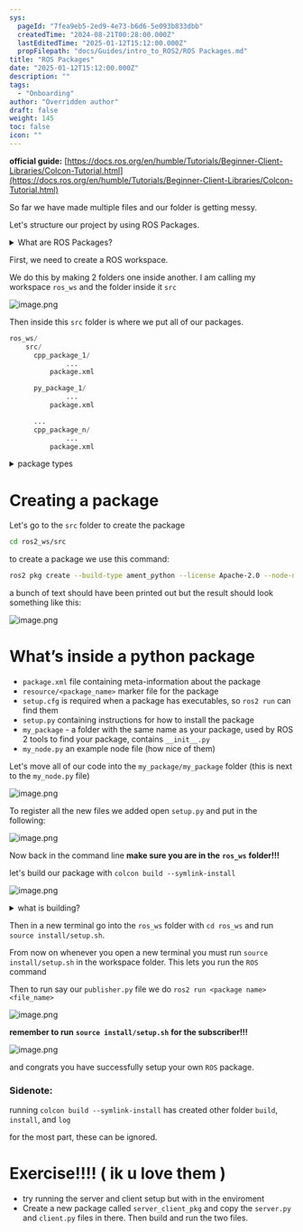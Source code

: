 ```yaml
---
sys:
  pageId: "7fea9eb5-2ed9-4e73-b6d6-5e093b833dbb"
  createdTime: "2024-08-21T00:28:00.000Z"
  lastEditedTime: "2025-01-12T15:12:00.000Z"
  propFilepath: "docs/Guides/intro_to_ROS2/ROS Packages.md"
title: "ROS Packages"
date: "2025-01-12T15:12:00.000Z"
description: ""
tags:
  - "Onboarding"
author: "Overridden author"
draft: false
weight: 145
toc: false
icon: ""
---
```


**official guide:** [https://docs.ros.org/en/humble/Tutorials/Beginner-Client-Libraries/Colcon-Tutorial.html](https://docs.ros.org/en/humble/Tutorials/Beginner-Client-Libraries/Colcon-Tutorial.html)

So far we have made multiple files and our folder is getting messy.

Let's structure our project by using ROS Packages.

<details>

<summary>What are ROS Packages?</summary>

ROS Packages are, as the name implies, packages of code that are highly sharable between ROS developers.

They consist of a folder, `package.xml` file, and source code

```python
      cpp_package_1/
		      ... imagine much code files here ..
          package.xml
```

</details>

First, we need to create a ROS workspace.

We do this by making 2 folders one inside another. I am calling my workspace `ros_ws` and the folder inside it `src`

![image.png](https://prod-files-secure.s3.us-west-2.amazonaws.com/d518164a-d88e-44d1-a4ee-3adb3bd8bce0/70706947-fd18-4537-a67b-e12946812d31/image.png?X-Amz-Algorithm=AWS4-HMAC-SHA256&X-Amz-Content-Sha256=UNSIGNED-PAYLOAD&X-Amz-Credential=ASIAZI2LB466VNCJCXEP%2F20250615%2Fus-west-2%2Fs3%2Faws4_request&X-Amz-Date=20250615T110602Z&X-Amz-Expires=3600&X-Amz-Security-Token=IQoJb3JpZ2luX2VjEFkaCXVzLXdlc3QtMiJHMEUCIQCYf3P6cR4ayHYmIaZeyvA7RKDcvKyab5Ubpc0OlD%2F9YgIgRqgiAqOi2h9P%2F%2BdG%2BYg6Wl1ATc8tSlnLiq1Pm%2FyymHwq%2FwMIQRAAGgw2Mzc0MjMxODM4MDUiDCgmE0GciKMwqdG6TSrcA2DXkvGHnqom1tT8N7SXWEdqD95rFM9QbeqmcxZqixs8UR2XgtPPrwILy2F8SLFh1CrE1FBbdiuzz2FhhZxCCP%2BhXdq6HjxLY4pzcIm6f5HtzAHMQOau2BmrvEA32LO7pTpVoFDDMgXz6K6CM9zPyb4TjYq69uo9JB3rPAMHkF0GsCBvSTyZqTGH0EYku4mpeRNvyrcieh1aGVvt2QgldiLWsrPYQrNWxcElS0aMG7zb1e01XB2z7a86Alxr4GuGD7vYg6y4PsPyoAYgrgsLln6V6sv%2BmRXWL%2Fhj%2BXDhgSGDnLObZWwZaXFZGVc7qj0GhUvDr4uvEqQT9WFFbJSl8L0VVWBHHg5jBrVi5JITeGkxEED3x479il87vd0XOfR6NQQqppDeg7JyqohtVu0dWgEj%2BxEV5ToKkjwoEFw2z8YHVnF3gDOORzTO34yexvU6YmGQ9UvkEJGNcepZn0pmO9kgaCIhTecDWCcGNlhL46Z5JVxdaZQlglwwtUaIbWOsw5H%2FgmPaYdDDR6G%2FBqNdC9DEg4GyfYmgnCRwlJxAjWf6lKOqsJvEY9b9kHKJ593TpxKQ1Ux5J%2FHtcXxEQOAXzdtAv9YCItz6hmgJRp%2BobUBhN7YUe6or%2FePnkv5BMLyEusIGOqUBpMKnDOhpOqXkgO1v5F%2FviXRlKDDsovhL5XA5NJ1QvLgDGyibdD8mzhOsAWIjOV7BviXw6OFIXdYDdK%2FHYzeLn9c21xMZNLyCoAWIFMuDTtaqEa48eNChv3%2FpHKt5n%2BZxbSwky5xkwKqSrRqk1EcA9v1s5qHmhavTe0bbS6qXf%2FHJp8Mg1hUyXNswntGmAQCNDStytw%2FVXswrN6koMjTLY1cFNtHs&X-Amz-Signature=1efffd60df4192bde1fd704dff080b75bfb22e27260a3a29c362ea42b8e69a6a&X-Amz-SignedHeaders=host&x-amz-checksum-mode=ENABLED&x-id=GetObject)

Then inside this `src` folder is where we put all of our packages.

```python
ros_ws/
    src/
      cpp_package_1/
		      ...
          package.xml

      py_package_1/
		      ...
          package.xml

      ...
      cpp_package_n/
		      ...
          package.xml

```

<details>

<summary>package types</summary>

packages can be either `C++` or python.

the intern file structure is different for each but for this guide we will stick to creating python packages

</details>

# Creating a package

Let's go to the `src` folder to create the package

```bash
cd ros2_ws/src
```

to create a package we use this command:

```bash
ros2 pkg create --build-type ament_python --license Apache-2.0 --node-name my_node my_package
```

a bunch of text should have been printed out but the result should look something like this:

![image.png](https://prod-files-secure.s3.us-west-2.amazonaws.com/d518164a-d88e-44d1-a4ee-3adb3bd8bce0/e6cf1e3f-8512-4a3e-b131-079f800bf3e8/image.png?X-Amz-Algorithm=AWS4-HMAC-SHA256&X-Amz-Content-Sha256=UNSIGNED-PAYLOAD&X-Amz-Credential=ASIAZI2LB466VNCJCXEP%2F20250615%2Fus-west-2%2Fs3%2Faws4_request&X-Amz-Date=20250615T110602Z&X-Amz-Expires=3600&X-Amz-Security-Token=IQoJb3JpZ2luX2VjEFkaCXVzLXdlc3QtMiJHMEUCIQCYf3P6cR4ayHYmIaZeyvA7RKDcvKyab5Ubpc0OlD%2F9YgIgRqgiAqOi2h9P%2F%2BdG%2BYg6Wl1ATc8tSlnLiq1Pm%2FyymHwq%2FwMIQRAAGgw2Mzc0MjMxODM4MDUiDCgmE0GciKMwqdG6TSrcA2DXkvGHnqom1tT8N7SXWEdqD95rFM9QbeqmcxZqixs8UR2XgtPPrwILy2F8SLFh1CrE1FBbdiuzz2FhhZxCCP%2BhXdq6HjxLY4pzcIm6f5HtzAHMQOau2BmrvEA32LO7pTpVoFDDMgXz6K6CM9zPyb4TjYq69uo9JB3rPAMHkF0GsCBvSTyZqTGH0EYku4mpeRNvyrcieh1aGVvt2QgldiLWsrPYQrNWxcElS0aMG7zb1e01XB2z7a86Alxr4GuGD7vYg6y4PsPyoAYgrgsLln6V6sv%2BmRXWL%2Fhj%2BXDhgSGDnLObZWwZaXFZGVc7qj0GhUvDr4uvEqQT9WFFbJSl8L0VVWBHHg5jBrVi5JITeGkxEED3x479il87vd0XOfR6NQQqppDeg7JyqohtVu0dWgEj%2BxEV5ToKkjwoEFw2z8YHVnF3gDOORzTO34yexvU6YmGQ9UvkEJGNcepZn0pmO9kgaCIhTecDWCcGNlhL46Z5JVxdaZQlglwwtUaIbWOsw5H%2FgmPaYdDDR6G%2FBqNdC9DEg4GyfYmgnCRwlJxAjWf6lKOqsJvEY9b9kHKJ593TpxKQ1Ux5J%2FHtcXxEQOAXzdtAv9YCItz6hmgJRp%2BobUBhN7YUe6or%2FePnkv5BMLyEusIGOqUBpMKnDOhpOqXkgO1v5F%2FviXRlKDDsovhL5XA5NJ1QvLgDGyibdD8mzhOsAWIjOV7BviXw6OFIXdYDdK%2FHYzeLn9c21xMZNLyCoAWIFMuDTtaqEa48eNChv3%2FpHKt5n%2BZxbSwky5xkwKqSrRqk1EcA9v1s5qHmhavTe0bbS6qXf%2FHJp8Mg1hUyXNswntGmAQCNDStytw%2FVXswrN6koMjTLY1cFNtHs&X-Amz-Signature=1bc49337468b8df77c8c99206d1fff8488882f93cbeadb6747da679c210bd034&X-Amz-SignedHeaders=host&x-amz-checksum-mode=ENABLED&x-id=GetObject)

# What’s inside a python package

- `package.xml` file containing meta-information about the package
- `resource/<package_name>` marker file for the package
- `setup.cfg` is required when a package has executables, so `ros2 run` can find them
- `setup.py` containing instructions for how to install the package
- `my_package` - a folder with the same name as your package, used by ROS 2 tools to find your package, contains `__init__.py`
- `my_node.py` an example node file (how nice of them)

Let's move all of our code into the `my_package/my_package` folder (this is next to the `my_node.py` file)

![image.png](https://prod-files-secure.s3.us-west-2.amazonaws.com/d518164a-d88e-44d1-a4ee-3adb3bd8bce0/9ce58f11-0da9-4d3e-b86d-506a9685d378/image.png?X-Amz-Algorithm=AWS4-HMAC-SHA256&X-Amz-Content-Sha256=UNSIGNED-PAYLOAD&X-Amz-Credential=ASIAZI2LB466VNCJCXEP%2F20250615%2Fus-west-2%2Fs3%2Faws4_request&X-Amz-Date=20250615T110602Z&X-Amz-Expires=3600&X-Amz-Security-Token=IQoJb3JpZ2luX2VjEFkaCXVzLXdlc3QtMiJHMEUCIQCYf3P6cR4ayHYmIaZeyvA7RKDcvKyab5Ubpc0OlD%2F9YgIgRqgiAqOi2h9P%2F%2BdG%2BYg6Wl1ATc8tSlnLiq1Pm%2FyymHwq%2FwMIQRAAGgw2Mzc0MjMxODM4MDUiDCgmE0GciKMwqdG6TSrcA2DXkvGHnqom1tT8N7SXWEdqD95rFM9QbeqmcxZqixs8UR2XgtPPrwILy2F8SLFh1CrE1FBbdiuzz2FhhZxCCP%2BhXdq6HjxLY4pzcIm6f5HtzAHMQOau2BmrvEA32LO7pTpVoFDDMgXz6K6CM9zPyb4TjYq69uo9JB3rPAMHkF0GsCBvSTyZqTGH0EYku4mpeRNvyrcieh1aGVvt2QgldiLWsrPYQrNWxcElS0aMG7zb1e01XB2z7a86Alxr4GuGD7vYg6y4PsPyoAYgrgsLln6V6sv%2BmRXWL%2Fhj%2BXDhgSGDnLObZWwZaXFZGVc7qj0GhUvDr4uvEqQT9WFFbJSl8L0VVWBHHg5jBrVi5JITeGkxEED3x479il87vd0XOfR6NQQqppDeg7JyqohtVu0dWgEj%2BxEV5ToKkjwoEFw2z8YHVnF3gDOORzTO34yexvU6YmGQ9UvkEJGNcepZn0pmO9kgaCIhTecDWCcGNlhL46Z5JVxdaZQlglwwtUaIbWOsw5H%2FgmPaYdDDR6G%2FBqNdC9DEg4GyfYmgnCRwlJxAjWf6lKOqsJvEY9b9kHKJ593TpxKQ1Ux5J%2FHtcXxEQOAXzdtAv9YCItz6hmgJRp%2BobUBhN7YUe6or%2FePnkv5BMLyEusIGOqUBpMKnDOhpOqXkgO1v5F%2FviXRlKDDsovhL5XA5NJ1QvLgDGyibdD8mzhOsAWIjOV7BviXw6OFIXdYDdK%2FHYzeLn9c21xMZNLyCoAWIFMuDTtaqEa48eNChv3%2FpHKt5n%2BZxbSwky5xkwKqSrRqk1EcA9v1s5qHmhavTe0bbS6qXf%2FHJp8Mg1hUyXNswntGmAQCNDStytw%2FVXswrN6koMjTLY1cFNtHs&X-Amz-Signature=a3f0c8fa17c57d2e1de8267e18bb549cef9b7f246980be13f51eea3c1d97aebb&X-Amz-SignedHeaders=host&x-amz-checksum-mode=ENABLED&x-id=GetObject)

To register all the new files we added open `setup.py` and put in the following:

![image.png](https://prod-files-secure.s3.us-west-2.amazonaws.com/d518164a-d88e-44d1-a4ee-3adb3bd8bce0/1cd7c262-4cae-4496-9d75-c178537d24a2/image.png?X-Amz-Algorithm=AWS4-HMAC-SHA256&X-Amz-Content-Sha256=UNSIGNED-PAYLOAD&X-Amz-Credential=ASIAZI2LB466VNCJCXEP%2F20250615%2Fus-west-2%2Fs3%2Faws4_request&X-Amz-Date=20250615T110602Z&X-Amz-Expires=3600&X-Amz-Security-Token=IQoJb3JpZ2luX2VjEFkaCXVzLXdlc3QtMiJHMEUCIQCYf3P6cR4ayHYmIaZeyvA7RKDcvKyab5Ubpc0OlD%2F9YgIgRqgiAqOi2h9P%2F%2BdG%2BYg6Wl1ATc8tSlnLiq1Pm%2FyymHwq%2FwMIQRAAGgw2Mzc0MjMxODM4MDUiDCgmE0GciKMwqdG6TSrcA2DXkvGHnqom1tT8N7SXWEdqD95rFM9QbeqmcxZqixs8UR2XgtPPrwILy2F8SLFh1CrE1FBbdiuzz2FhhZxCCP%2BhXdq6HjxLY4pzcIm6f5HtzAHMQOau2BmrvEA32LO7pTpVoFDDMgXz6K6CM9zPyb4TjYq69uo9JB3rPAMHkF0GsCBvSTyZqTGH0EYku4mpeRNvyrcieh1aGVvt2QgldiLWsrPYQrNWxcElS0aMG7zb1e01XB2z7a86Alxr4GuGD7vYg6y4PsPyoAYgrgsLln6V6sv%2BmRXWL%2Fhj%2BXDhgSGDnLObZWwZaXFZGVc7qj0GhUvDr4uvEqQT9WFFbJSl8L0VVWBHHg5jBrVi5JITeGkxEED3x479il87vd0XOfR6NQQqppDeg7JyqohtVu0dWgEj%2BxEV5ToKkjwoEFw2z8YHVnF3gDOORzTO34yexvU6YmGQ9UvkEJGNcepZn0pmO9kgaCIhTecDWCcGNlhL46Z5JVxdaZQlglwwtUaIbWOsw5H%2FgmPaYdDDR6G%2FBqNdC9DEg4GyfYmgnCRwlJxAjWf6lKOqsJvEY9b9kHKJ593TpxKQ1Ux5J%2FHtcXxEQOAXzdtAv9YCItz6hmgJRp%2BobUBhN7YUe6or%2FePnkv5BMLyEusIGOqUBpMKnDOhpOqXkgO1v5F%2FviXRlKDDsovhL5XA5NJ1QvLgDGyibdD8mzhOsAWIjOV7BviXw6OFIXdYDdK%2FHYzeLn9c21xMZNLyCoAWIFMuDTtaqEa48eNChv3%2FpHKt5n%2BZxbSwky5xkwKqSrRqk1EcA9v1s5qHmhavTe0bbS6qXf%2FHJp8Mg1hUyXNswntGmAQCNDStytw%2FVXswrN6koMjTLY1cFNtHs&X-Amz-Signature=cc7a06e7597da6533cdd2395073a3d3b3aaa70716b0cdf286e22bfa926eba413&X-Amz-SignedHeaders=host&x-amz-checksum-mode=ENABLED&x-id=GetObject)

Now back in the command line **make sure you are in the** **`ros_ws`** **folder!!!**

let's build our package with `colcon build --symlink-install`

![image.png](https://prod-files-secure.s3.us-west-2.amazonaws.com/d518164a-d88e-44d1-a4ee-3adb3bd8bce0/2f2a0d27-b173-48fd-b189-5f5c0ce65619/image.png?X-Amz-Algorithm=AWS4-HMAC-SHA256&X-Amz-Content-Sha256=UNSIGNED-PAYLOAD&X-Amz-Credential=ASIAZI2LB466VNCJCXEP%2F20250615%2Fus-west-2%2Fs3%2Faws4_request&X-Amz-Date=20250615T110602Z&X-Amz-Expires=3600&X-Amz-Security-Token=IQoJb3JpZ2luX2VjEFkaCXVzLXdlc3QtMiJHMEUCIQCYf3P6cR4ayHYmIaZeyvA7RKDcvKyab5Ubpc0OlD%2F9YgIgRqgiAqOi2h9P%2F%2BdG%2BYg6Wl1ATc8tSlnLiq1Pm%2FyymHwq%2FwMIQRAAGgw2Mzc0MjMxODM4MDUiDCgmE0GciKMwqdG6TSrcA2DXkvGHnqom1tT8N7SXWEdqD95rFM9QbeqmcxZqixs8UR2XgtPPrwILy2F8SLFh1CrE1FBbdiuzz2FhhZxCCP%2BhXdq6HjxLY4pzcIm6f5HtzAHMQOau2BmrvEA32LO7pTpVoFDDMgXz6K6CM9zPyb4TjYq69uo9JB3rPAMHkF0GsCBvSTyZqTGH0EYku4mpeRNvyrcieh1aGVvt2QgldiLWsrPYQrNWxcElS0aMG7zb1e01XB2z7a86Alxr4GuGD7vYg6y4PsPyoAYgrgsLln6V6sv%2BmRXWL%2Fhj%2BXDhgSGDnLObZWwZaXFZGVc7qj0GhUvDr4uvEqQT9WFFbJSl8L0VVWBHHg5jBrVi5JITeGkxEED3x479il87vd0XOfR6NQQqppDeg7JyqohtVu0dWgEj%2BxEV5ToKkjwoEFw2z8YHVnF3gDOORzTO34yexvU6YmGQ9UvkEJGNcepZn0pmO9kgaCIhTecDWCcGNlhL46Z5JVxdaZQlglwwtUaIbWOsw5H%2FgmPaYdDDR6G%2FBqNdC9DEg4GyfYmgnCRwlJxAjWf6lKOqsJvEY9b9kHKJ593TpxKQ1Ux5J%2FHtcXxEQOAXzdtAv9YCItz6hmgJRp%2BobUBhN7YUe6or%2FePnkv5BMLyEusIGOqUBpMKnDOhpOqXkgO1v5F%2FviXRlKDDsovhL5XA5NJ1QvLgDGyibdD8mzhOsAWIjOV7BviXw6OFIXdYDdK%2FHYzeLn9c21xMZNLyCoAWIFMuDTtaqEa48eNChv3%2FpHKt5n%2BZxbSwky5xkwKqSrRqk1EcA9v1s5qHmhavTe0bbS6qXf%2FHJp8Mg1hUyXNswntGmAQCNDStytw%2FVXswrN6koMjTLY1cFNtHs&X-Amz-Signature=8c1a3aa56cf0880e9082d90232b3f5af7d517b3766b71b3bd928a6e323922844&X-Amz-SignedHeaders=host&x-amz-checksum-mode=ENABLED&x-id=GetObject)

<details>

<summary>what is building?</summary>

if you are a CS major at Rose-Hulman you will learn the answer to this in CSSE132

but TLDR; is it combines all the code files into one program that can be run easily 

</details>

Then in a new terminal go into the `ros_ws` folder with `cd ros_ws` and run `source install/setup.sh`. 

From now on whenever you open a new terminal you must run `source install/setup.sh` in the workspace folder. This lets you run the `ROS` command

Then to run say our `publisher.py` file we do `ros2 run <package name> <file_name>`

![image.png](https://prod-files-secure.s3.us-west-2.amazonaws.com/d518164a-d88e-44d1-a4ee-3adb3bd8bce0/4f4b1219-3a44-4632-aa0a-ce3471699f59/image.png?X-Amz-Algorithm=AWS4-HMAC-SHA256&X-Amz-Content-Sha256=UNSIGNED-PAYLOAD&X-Amz-Credential=ASIAZI2LB466VNCJCXEP%2F20250615%2Fus-west-2%2Fs3%2Faws4_request&X-Amz-Date=20250615T110602Z&X-Amz-Expires=3600&X-Amz-Security-Token=IQoJb3JpZ2luX2VjEFkaCXVzLXdlc3QtMiJHMEUCIQCYf3P6cR4ayHYmIaZeyvA7RKDcvKyab5Ubpc0OlD%2F9YgIgRqgiAqOi2h9P%2F%2BdG%2BYg6Wl1ATc8tSlnLiq1Pm%2FyymHwq%2FwMIQRAAGgw2Mzc0MjMxODM4MDUiDCgmE0GciKMwqdG6TSrcA2DXkvGHnqom1tT8N7SXWEdqD95rFM9QbeqmcxZqixs8UR2XgtPPrwILy2F8SLFh1CrE1FBbdiuzz2FhhZxCCP%2BhXdq6HjxLY4pzcIm6f5HtzAHMQOau2BmrvEA32LO7pTpVoFDDMgXz6K6CM9zPyb4TjYq69uo9JB3rPAMHkF0GsCBvSTyZqTGH0EYku4mpeRNvyrcieh1aGVvt2QgldiLWsrPYQrNWxcElS0aMG7zb1e01XB2z7a86Alxr4GuGD7vYg6y4PsPyoAYgrgsLln6V6sv%2BmRXWL%2Fhj%2BXDhgSGDnLObZWwZaXFZGVc7qj0GhUvDr4uvEqQT9WFFbJSl8L0VVWBHHg5jBrVi5JITeGkxEED3x479il87vd0XOfR6NQQqppDeg7JyqohtVu0dWgEj%2BxEV5ToKkjwoEFw2z8YHVnF3gDOORzTO34yexvU6YmGQ9UvkEJGNcepZn0pmO9kgaCIhTecDWCcGNlhL46Z5JVxdaZQlglwwtUaIbWOsw5H%2FgmPaYdDDR6G%2FBqNdC9DEg4GyfYmgnCRwlJxAjWf6lKOqsJvEY9b9kHKJ593TpxKQ1Ux5J%2FHtcXxEQOAXzdtAv9YCItz6hmgJRp%2BobUBhN7YUe6or%2FePnkv5BMLyEusIGOqUBpMKnDOhpOqXkgO1v5F%2FviXRlKDDsovhL5XA5NJ1QvLgDGyibdD8mzhOsAWIjOV7BviXw6OFIXdYDdK%2FHYzeLn9c21xMZNLyCoAWIFMuDTtaqEa48eNChv3%2FpHKt5n%2BZxbSwky5xkwKqSrRqk1EcA9v1s5qHmhavTe0bbS6qXf%2FHJp8Mg1hUyXNswntGmAQCNDStytw%2FVXswrN6koMjTLY1cFNtHs&X-Amz-Signature=cad51b1071797e1f571c5c817813084f725f21df7bd9522acd2a66dd70abfe9d&X-Amz-SignedHeaders=host&x-amz-checksum-mode=ENABLED&x-id=GetObject)

**remember to run** **`source install/setup.sh`** **for the subscriber!!!**

![image.png](https://prod-files-secure.s3.us-west-2.amazonaws.com/d518164a-d88e-44d1-a4ee-3adb3bd8bce0/02121119-dad4-49ec-8356-c956108b4243/image.png?X-Amz-Algorithm=AWS4-HMAC-SHA256&X-Amz-Content-Sha256=UNSIGNED-PAYLOAD&X-Amz-Credential=ASIAZI2LB466VNCJCXEP%2F20250615%2Fus-west-2%2Fs3%2Faws4_request&X-Amz-Date=20250615T110602Z&X-Amz-Expires=3600&X-Amz-Security-Token=IQoJb3JpZ2luX2VjEFkaCXVzLXdlc3QtMiJHMEUCIQCYf3P6cR4ayHYmIaZeyvA7RKDcvKyab5Ubpc0OlD%2F9YgIgRqgiAqOi2h9P%2F%2BdG%2BYg6Wl1ATc8tSlnLiq1Pm%2FyymHwq%2FwMIQRAAGgw2Mzc0MjMxODM4MDUiDCgmE0GciKMwqdG6TSrcA2DXkvGHnqom1tT8N7SXWEdqD95rFM9QbeqmcxZqixs8UR2XgtPPrwILy2F8SLFh1CrE1FBbdiuzz2FhhZxCCP%2BhXdq6HjxLY4pzcIm6f5HtzAHMQOau2BmrvEA32LO7pTpVoFDDMgXz6K6CM9zPyb4TjYq69uo9JB3rPAMHkF0GsCBvSTyZqTGH0EYku4mpeRNvyrcieh1aGVvt2QgldiLWsrPYQrNWxcElS0aMG7zb1e01XB2z7a86Alxr4GuGD7vYg6y4PsPyoAYgrgsLln6V6sv%2BmRXWL%2Fhj%2BXDhgSGDnLObZWwZaXFZGVc7qj0GhUvDr4uvEqQT9WFFbJSl8L0VVWBHHg5jBrVi5JITeGkxEED3x479il87vd0XOfR6NQQqppDeg7JyqohtVu0dWgEj%2BxEV5ToKkjwoEFw2z8YHVnF3gDOORzTO34yexvU6YmGQ9UvkEJGNcepZn0pmO9kgaCIhTecDWCcGNlhL46Z5JVxdaZQlglwwtUaIbWOsw5H%2FgmPaYdDDR6G%2FBqNdC9DEg4GyfYmgnCRwlJxAjWf6lKOqsJvEY9b9kHKJ593TpxKQ1Ux5J%2FHtcXxEQOAXzdtAv9YCItz6hmgJRp%2BobUBhN7YUe6or%2FePnkv5BMLyEusIGOqUBpMKnDOhpOqXkgO1v5F%2FviXRlKDDsovhL5XA5NJ1QvLgDGyibdD8mzhOsAWIjOV7BviXw6OFIXdYDdK%2FHYzeLn9c21xMZNLyCoAWIFMuDTtaqEa48eNChv3%2FpHKt5n%2BZxbSwky5xkwKqSrRqk1EcA9v1s5qHmhavTe0bbS6qXf%2FHJp8Mg1hUyXNswntGmAQCNDStytw%2FVXswrN6koMjTLY1cFNtHs&X-Amz-Signature=7728474c93d4109eb39fe44bd687c88737d621e16f567d5a33c4d376d6707d20&X-Amz-SignedHeaders=host&x-amz-checksum-mode=ENABLED&x-id=GetObject)

and congrats you have successfully setup your own `ROS` package.

### Sidenote:

running `colcon build --symlink-install` has created other folder `build`, `install`, and `log`

for the most part, these can be ignored.

# Exercise!!!! ( ik u love them )

- try running the server and client setup but with in the enviroment
- Create a new package called `server_client_pkg` and copy the `server.py` and `client.py` files in there. Then build and run the two files.
